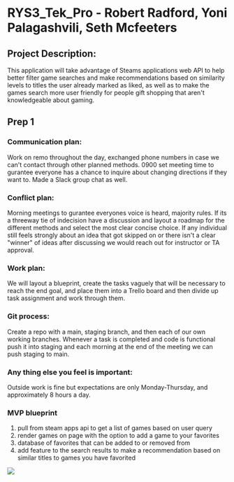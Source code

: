 # RYS3_Tek_Pro - Robert Radford, Yoni Palagashvili, Seth Mcfeeters

## Project Description:

This application will take advantage of Steams applications web API to help better filter game searches and make recommendations based on similarity levels to titles the user already marked as liked, as well as to make the games search more user friendly for people gift shopping that aren't knowledgeable about gaming.

## Prep 1

### Communication plan:
Work on remo throughout the day, exchanged phone numbers in case we can't contact through other planned methods. 0900 set meeting time to gurantee everyone has a chance to inquire about changing directions if they want to. Made a Slack group chat as well.

### Conflict plan: 
Morning meetings to gurantee everyones voice is heard, majority rules. If its a threeway tie of indecision have a discussion and layout a roadmap for the different methods and select the most clear concise choice. If any individual still feels strongly about an idea that got skipped on or there isn't a clear "winner" of ideas after discussing we would reach out for instructor or TA approval.

### Work plan:
We will layout a blueprint, create the tasks vaguely that will be necessary to reach the end goal, and place them into a Trello board and then divide up task assignment and work through them.

### Git process: 
Create a repo with a main, staging branch, and then each of our own working branches. Whenever a task is completed and code is functional push it into staging and each morning at the end of the meeting we can push staging to main.

### Any thing else you feel is important: 
Outside work is fine but expectations are only Monday-Thursday, and approximately 8 hours a day.

### MVP blueprint

1. pull from steam apps api to get a list of games based on user query
2. render games on page with the option to add a game to your favorites
3. database of favorites that can be added to or removed from
4. add feature to the search results to make a recommendation based on similar titles to games you have favorited

<img src = "assetts/images/Web 1920 – 1.png"></img>